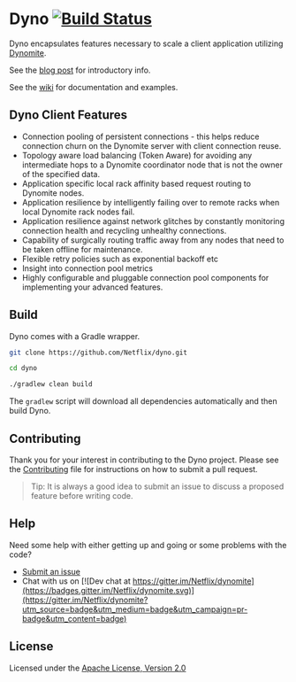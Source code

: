# Dyno [![Build Status](https://secure.travis-ci.org/Netflix/dyno.png)](http://travis-ci.org/Netflix/dyno)
 
 Dyno encapsulates features necessary to scale a client application utilizing [Dynomite](https://github.com/Netflix/dynomite).
 
 See the [blog post](http://techblog.netflix.com/2014/11/introducing-dynomite.html) for introductory info.
 
 See the [wiki](https://github.com/Netflix/dyno/wiki) for documentation and examples.

## Dyno Client Features

+ Connection pooling of persistent connections - this helps reduce connection churn on the Dynomite server with client connection reuse.
+ Topology aware load balancing (Token Aware) for avoiding any intermediate hops to a Dynomite coordinator node that is not the owner of the specified data.
+ Application specific local rack affinity based request routing to Dynomite nodes.
+ Application resilience by intelligently failing over to remote racks when local Dynomite rack nodes fail.
+ Application resilience against network glitches by constantly monitoring connection health and recycling unhealthy connections.
+ Capability of surgically routing traffic away from any nodes that need to be taken offline for maintenance.
+ Flexible retry policies such as exponential backoff etc
+ Insight into connection pool metrics
+ Highly configurable and pluggable connection pool components for implementing your advanced features.
 
## Build

Dyno comes with a Gradle wrapper.

```bash
git clone https://github.com/Netflix/dyno.git

cd dyno

./gradlew clean build
```

The `gradlew` script will download all dependencies automatically and then build Dyno.

## Contributing

Thank you for your interest in contributing to the Dyno project. Please see the [Contributing](./CONTRIBUTING.md) file for instructions on how to submit a pull request.

> Tip: It is always a good idea to submit an issue to discuss a proposed feature before writing code.

## Help

Need some help with either getting up and going or some problems with the code?

- [Submit an issue](./issues)
- Chat with us on [![Dev chat at https://gitter.im/Netflix/dynomite](https://badges.gitter.im/Netflix/dynomite.svg)](https://gitter.im/Netflix/dynomite?utm_source=badge&utm_medium=badge&utm_campaign=pr-badge&utm_content=badge)


## License

Licensed under the [Apache License, Version 2.0](./LICENSE)
